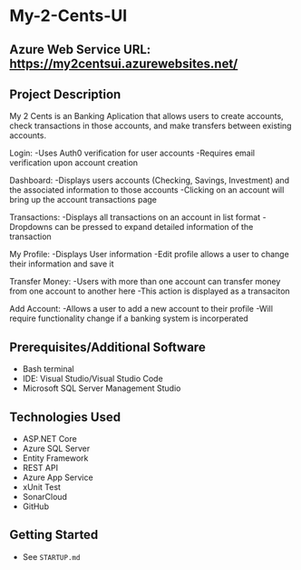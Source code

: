 # My-2-Cents-UI

## Azure Web Service URL: https://my2centsui.azurewebsites.net/

## Project Description
My 2 Cents is an Banking Aplication that allows users to create accounts, check transactions in those accounts, and make transfers between existing accounts.

Login:
-Uses Auth0 verification for user accounts
-Requires email verification upon account creation

Dashboard:
-Displays users accounts (Checking, Savings, Investment) and the associated information to those accounts
-Clicking on an account will bring up the account transactions page

Transactions:
-Displays all transactions on an account in list format
-Dropdowns can be pressed to expand detailed information of the transaction

My Profile:
-Displays User information
-Edit profile allows a user to change their information and save it

Transfer Money:
-Users with more than one account can transfer money from one account to another here
-This action is displayed as a transaciton

Add Account:
-Allows a user to add a new account to their profile
-Will require functionality change if a banking system is incorperated

## Prerequisites/Additional Software
- Bash terminal
- IDE: Visual Studio/Visual Studio Code
- Microsoft SQL Server Management Studio


## Technologies Used
- ASP.NET Core
- Azure SQL Server
- Entity Framework
- REST API
- Azure App Service
- xUnit Test
- SonarCloud
- GitHub

## Getting Started
- See `STARTUP.md`

